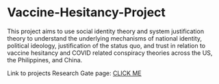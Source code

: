 # Vaccine-Hesitancy-Project

This project aims to use social identity theory and system justification theory to understand the underlying mechanisms of national identity, 
political ideology, justification of the status quo, and trust in relation to vaccine hesitancy and COVID related conspiracy theories across 
the US, the Philippines, and China.

Link to projects Research Gate page:
[CLICK ME](https://www.researchgate.net/project/Cross-cultural-effects-of-social-identity-and-trusting-the-system-on-vaccine-hesitancy)

